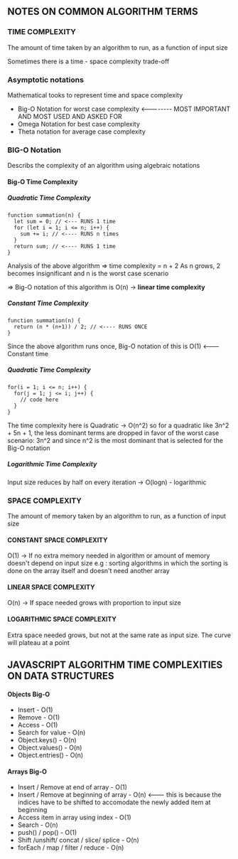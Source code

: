 ## NOTES ON COMMON ALGORITHM TERMS

### TIME COMPLEXITY
The amount of time taken by an algorithm to run, as a function of input size

Sometimes there is a time - space complexity trade-off

### Asymptotic notations
Mathematical tooks to represent time and space complexity

 - Big-O Notation for worst case complexity <-------- MOST IMPORTANT AND MOST USED AND ASKED FOR
 - Omega Notation for best case complexity
 - Theta notation for average case complexity

### BIG-O Notation
Describs the complexity of an algorithm using algebraic notations

#### Big-O Time Complexity

##### Quadratic Time Complexity

```
function summation(n) {
  let sum = 0; // <--- RUNS 1 time
  for (let i = 1; i <= n; i++) {
    sum += i; // <---- RUNS n times
  }
  return sum; // <---- RUNS 1 time
}
```

Analysis of the above algorithm => time complexity = n + 2
As n grows, 2 becomes insignificant and n is the worst case scenario

=> Big-O notation of this algorithm is O(n) -> **linear time complexity**

##### Constant Time Complexity

```
function summation(n) {
  return (n * (n+1)) / 2; // <---- RUNS ONCE
}
```

Since the above algorithm runs once, Big-O notation of this is O(1) <--- Constant time

##### Quadratic Time Complexity

```
for(i = 1; i <= n; i++) {
  for(j = 1; j <= i; j++) {
    // code here
  }
}
```
The time complexity here is Quadratic -> O(n^2)
so for a quadratic like 3n^2 + 5n + 1, the less dominant terms are dropped in favor of the worst case scenario: 3n^2 and since n^2 is the most dominant that is selected for the Big-O notation

##### Logarithmic Time Complexity
Input size reduces by half on every iteration -> O(logn) - logarithmic


### SPACE COMPLEXITY
The amount of memory taken by an algorithm to run, as a function of input size

#### CONSTANT SPACE COMPLEXITY
O(1) -> If no extra memory needed in algorithm or amount of memory doesn't depend on input size
e.g : sorting algorithms in which the sorting is done on the array itself and doesn't need another array

#### LINEAR SPACE COMPLEXITY
O(n) -> If space needed grows with proportion to input size

#### LOGARITHMIC SPACE COMPLEXITY
Extra space needed grows, but not at the same rate as input size. The curve will plateau at a point

## JAVASCRIPT ALGORITHM TIME COMPLEXITIES ON DATA STRUCTURES

#### Objects Big-O
- Insert - O(1)
- Remove  - O(1)
- Access - O(1)
- Search for value - O(n)
- Object.keys() - O(n)
- Object.values() - O(n)
- Object.entries() - O(n)


#### Arrays Big-O
- Insert / Remove at end of array - O(1)
- Insert / Remove at beginning of array - O(n) <--- this is because the indices have to be shifted to accomodate the newly added item at beginning
- Access item in array using index - O(1)
- Search - O(n)
- push() / pop() - O(1)
- Shift /unshift/ concat / slice/ splice - O(n)
- forEach / map / filter / reduce - O(n)

